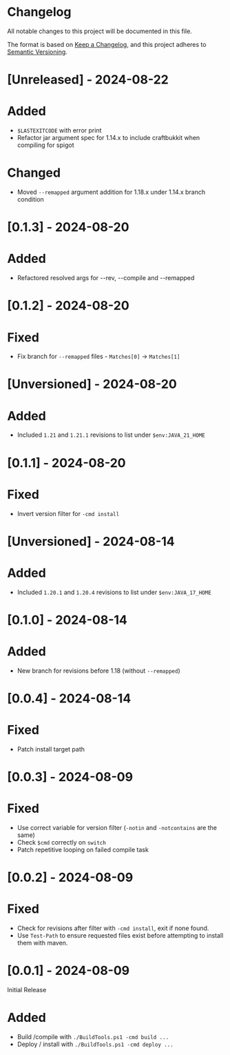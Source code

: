 # Changelog

All notable changes to this project will be documented in this file.

The format is based on [Keep a Changelog](https://keepachangelog.com/en/1.1.0/),
and this project adheres to [Semantic Versioning](https://semver.org/spec/v2.0.0.html).

# [Unreleased] - 2024-08-22

# Added

- `$LASTEXITCODE` with error print
- Refactor jar argument spec for 1.14.x to include craftbukkit when compiling for spigot

# Changed

- Moved `--remapped` argument addition for 1.18.x under 1.14.x branch condition

# [0.1.3] - 2024-08-20

# Added

- Refactored resolved args for --rev, --compile and --remapped

# [0.1.2] - 2024-08-20

# Fixed

- Fix branch for `--remapped` files - `Matches[0]` -> `Matches[1]`

# [Unversioned] - 2024-08-20

# Added

- Included `1.21` and `1.21.1` revisions to list under `$env:JAVA_21_HOME`

# [0.1.1] - 2024-08-20

# Fixed

- Invert version filter for `-cmd install`

# [Unversioned] - 2024-08-14

# Added

- Included `1.20.1` and `1.20.4` revisions to list under `$env:JAVA_17_HOME`

# [0.1.0] - 2024-08-14

# Added

- New branch for revisions before 1.18 (without `--remapped`)

# [0.0.4] - 2024-08-14

# Fixed

- Patch install target path

# [0.0.3] - 2024-08-09

# Fixed

- Use correct variable for version filter (`-notin` and `-notcontains` are the same)
- Check `$cmd` correctly on `switch`
- Patch repetitive looping on failed compile task

# [0.0.2] - 2024-08-09

# Fixed

- Check for revisions after filter with `-cmd install`, exit if none found.
- Use `Test-Path` to ensure requested files exist before attempting to install them with maven.

# [0.0.1] - 2024-08-09

Initial Release

# Added

- Build /compile with `./BuildTools.ps1 -cmd build ...`
- Deploy / install with `./BuildTools.ps1 -cmd deploy ...`
